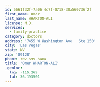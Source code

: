 ```yaml
---
id: 6661f32f-7a06-4c7f-8718-30a560736f2f
first_name: Omer
last_name: WHARTON-ALI
license: M.D.
services:
  - family-practice
category: doctors
address: '7455 W Washington Ave   Ste 150'
city: 'Las Vegas'
state: NV
zip: '89128'
phone: 702-399-3404
title: 'Omer WHARTON-ALI'
_geoloc:
  lng: -115.265
  lat: 36.193501
---
```

